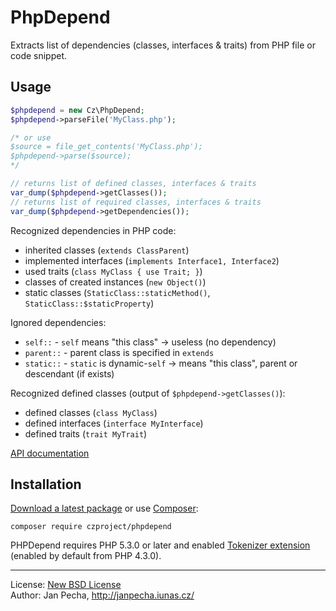 PhpDepend
=========

Extracts list of dependencies (classes, interfaces & traits) from PHP file or code snippet.

Usage
-----

``` php
$phpdepend = new Cz\PhpDepend;
$phpdepend->parseFile('MyClass.php');

/* or use
$source = file_get_contents('MyClass.php');
$phpdepend->parse($source);
*/

// returns list of defined classes, interfaces & traits
var_dump($phpdepend->getClasses());
// returns list of required classes, interfaces & traits
var_dump($phpdepend->getDependencies());
```

Recognized dependencies in PHP code:
* inherited classes (`extends ClassParent`)
* implemented interfaces (`implements Interface1, Interface2`)
* used traits (`class MyClass { use Trait; }`)
* classes of created instances (`new Object()`)
* static classes (`StaticClass::staticMethod()`, `StaticClass::$staticProperty`)

Ignored dependencies:
* `self::` - `self` means "this class" -> useless (no dependency)
* `parent::` - parent class is specified in `extends`
* `static::` - `static` is dynamic-`self` -> means "this class", parent or descendant (if exists)

Recognized defined classes (output of `$phpdepend->getClasses()`):
* defined classes (`class MyClass`)
* defined interfaces (`interface MyInterface`)
* defined traits (`trait MyTrait`)

[API documentation](http://api.iunas.cz/phpdepend/class-Cz.PhpDepend.html)


Installation
------------

[Download a latest package](https://github.com/czproject/phpdepend/releases) or use [Composer](http://getcomposer.org/):

```
composer require czproject/phpdepend
```

PHPDepend requires PHP 5.3.0 or later and enabled [Tokenizer extension](http://www.php.net/manual/en/book.tokenizer.php) (enabled by default from PHP 4.3.0).


------------------------------

License: [New BSD License](license.md)
<br>Author: Jan Pecha, http://janpecha.iunas.cz/

